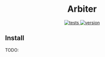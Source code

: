 <div align="center">
  <h1>Arbiter</h1>

  <p>
    <a target="_blank" href="https://github.com/callensm/arbiter/actions/workflows/test.yaml">
      <img alt="tests" src="https://img.shields.io/github/workflow/status/callensm/arbiter/Test?label=tests&logo=github" />
    </a>
    <a target="_blank" href="https://github.com/callensm/arbiter/tree/master/cli/Cargo.toml">
      <img alt="version" src="https://img.shields.io/github/v/release/callensm/arbiter-cli?color=orange&label=arbiter-cli" />
    </a>
  </p>
</div>

## Install

TODO:
